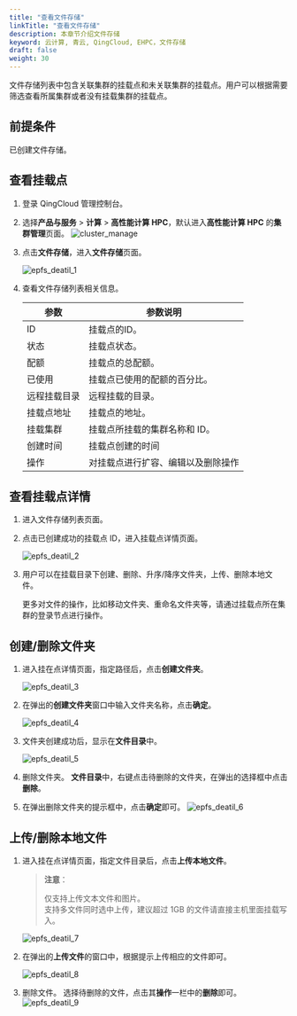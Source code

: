 ```yaml
---
title: "查看文件存储"
linkTitle: "查看文件存储"
description: 本章节介绍文件存储
keyword: 云计算, 青云, QingCloud, EHPC，文件存储
draft: false
weight: 30
---
```


文件存储列表中包含关联集群的挂载点和未关联集群的挂载点。用户可以根据需要筛选查看所属集群或者没有挂载集群的挂载点。

## 前提条件

已创建文件存储。

## 查看挂载点

1. 登录 QingCloud 管理控制台。

2. 选择**产品与服务** > **计算** > **高性能计算 HPC**，默认进入**高性能计算 HPC** 的**集群管理**页面。
   ![cluster_manage](../../../_images/cluster_manage.png)

3. 点击**文件存储**，进入**文件存储**页面。

   ![epfs_deatil_1](../../../_images/epfs_deatil_1.png)

4. 查看文件存储列表相关信息。

   | 参数         | 参数说明             |
   | ------------ | -------------------- |
   | ID           | 挂载点的ID。         |
   | 状态         | 挂载点状态。         |
   | 配额         | 挂载点的总配额。     |
   | 已使用       | 挂载点已使用的配额的百分比。 |
   | 远程挂载目录 | 远程挂载的目录。     |
   | 挂载点地址   | 挂载点的地址。       |
   | 挂载集群     | 挂载点所挂载的集群名称和 ID。         |
   |创建时间 |挂载点创建的时间|
   |操作    |对挂载点进行扩容、编辑以及删除操作|


## 查看挂载点详情

1. 进入文件存储列表页面。

2. 点击已创建成功的挂载点 ID，进入挂载点详情页面。

   ![epfs_deatil_2](../../../_images/epfs_deatil_2.png)

3. 用户可以在挂载目录下创建、删除、升序/降序文件夹，上传、删除本地文件。

   更多对文件的操作，比如移动文件夹、重命名文件夹等，请通过挂载点所在集群的登录节点进行操作。

## 创建/删除文件夹

1. 进入挂在点详情页面，指定路径后，点击**创建文件夹**。

   ![epfs_deatil_3](../../../_images/epfs_deatil_3.png)

2. 在弹出的**创建文件夹**窗口中输入文件夹名称，点击**确定**。

   ![epfs_deatil_4](../../../_images/epfs_deatil_4.png)

3. 文件夹创建成功后，显示在**文件目录**中。

   ![epfs_deatil_5](../../../_images/epfs_deatil_5.png)

4. 删除文件夹。
   **文件目录**中，右键点击待删除的文件夹，在弹出的选择框中点击**删除**。

6. 在弹出删除文件夹的提示框中，点击**确定**即可。
   ![epfs_deatil_6](../../../_images/epfs_deatil_6.png)

## 上传/删除本地文件

1. 进入挂在点详情页面，指定文件目录后，点击**上传本地文件**。

   >**注意**：
   >
   > 仅支持上传文本文件和图片。  
   > 支持多文件同时选中上传，建议超过 1GB 的文件请直接主机里面挂载写入。

   ![epfs_deatil_7](../../../_images/epfs_deatil_7.png)

2. 在弹出的**上传文件**的窗口中，根据提示上传相应的文件即可。

   ![epfs_deatil_8](../../../_images/epfs_deatil_8.png)

3. 删除文件。
   选择待删除的文件，点击其**操作**一栏中的**删除**即可。
   ![epfs_deatil_9](../../../_images/epfs_deatil_9.png)